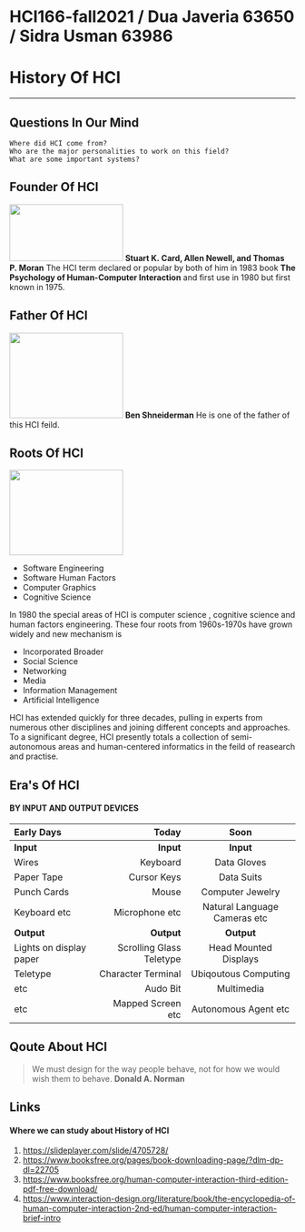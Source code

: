 # HCI166-fall2021 / Dua Javeria 63650 / Sidra Usman 63986
History Of HCI
===================

- - - - 
## Questions In Our Mind ##

    Where did HCI come from?
    Who are the major personalities to work on this field?
    What are some important systems?

## Founder Of HCI ##

<img src="https://user-images.githubusercontent.com/61619271/137499288-2db4c1f6-adb4-434a-9fe1-df1af4942fef.jpeg" width="200" height="100">   **Stuart K. Card, Allen Newell, and Thomas P. Moran**
The HCI term declared or popular by both of him in 1983 book **The Psychology of Human-Computer Interaction** and first use in 1980 but first known in 1975.



## Father Of HCI ##
<img src="https://user-images.githubusercontent.com/61619271/137501659-42697c55-eafb-4284-a645-5d9354002a5d.jpg" width="200" height="150">  **Ben Shneiderman**
He is one of the father of this HCI feild.
 


 
 ## Roots Of HCI ##
<img src="https://user-images.githubusercontent.com/61619271/137502347-fe5ed199-ebb8-4079-a20b-a6f88e581dc9.jpeg" width="200" height="150" margin-right="20"> 

 * Software Engineering
 * Software Human Factors
 * Computer Graphics
 * Cognitive Science

In 1980 the special areas of HCI is computer science , cognitive science and human factors engineering. These four roots from 1960s-1970s have grown widely and new 
mechanism is

 * Incorporated Broader 
 * Social Science
 * Networking
 * Media
 * Information Management
 * Artificial Intelligence

HCI has extended quickly for three decades, pulling in experts from numerous other disciplines and joining different concepts and approaches. To a significant degree, HCI presently totals a collection of semi-autonomous areas and human-centered informatics in the feild of reasearch and practise.

## Era's Of HCI ##
#### BY INPUT AND OUTPUT DEVICES ####
Early Days | Today | Soon
| :--- | ---: | :---:
**Input** | **Input** | **Input**
Wires | Keyboard | Data Gloves
Paper Tape | Cursor Keys | Data Suits
Punch Cards | Mouse | Computer Jewelry 
Keyboard etc | Microphone etc | Natural Language Cameras etc
**Output**| **Output** | **Output**
Lights on display paper| Scrolling Glass Teletype |Head Mounted Displays
Teletype  | Character Terminal | Ubiqoutous Computing
etc | Audo Bit | Multimedia 
etc  | Mapped Screen etc | Autonomous Agent etc


## Qoute About HCI ##

> We must design for the way people behave, not for how we would wish them to behave.
> **Donald A. Norman**

## Links ##
#### Where we can study about History of HCI ####
1. https://slideplayer.com/slide/4705728/
2. https://www.booksfree.org/pages/book-downloading-page/?dlm-dp-dl=22705
3. https://www.booksfree.org/human-computer-interaction-third-edition-pdf-free-download/
4. https://www.interaction-design.org/literature/book/the-encyclopedia-of-human-computer-interaction-2nd-ed/human-computer-interaction-brief-intro

